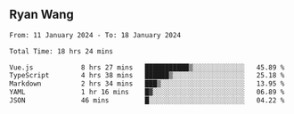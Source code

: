 ## Ryan Wang

<!--START_SECTION:waka-->

```txt
From: 11 January 2024 - To: 18 January 2024

Total Time: 18 hrs 24 mins

Vue.js            8 hrs 27 mins   ███████████▒░░░░░░░░░░░░░   45.89 %
TypeScript        4 hrs 38 mins   ██████▒░░░░░░░░░░░░░░░░░░   25.18 %
Markdown          2 hrs 34 mins   ███▒░░░░░░░░░░░░░░░░░░░░░   13.95 %
YAML              1 hr 16 mins    █▓░░░░░░░░░░░░░░░░░░░░░░░   06.89 %
JSON              46 mins         █░░░░░░░░░░░░░░░░░░░░░░░░   04.22 %
```

<!--END_SECTION:waka-->
